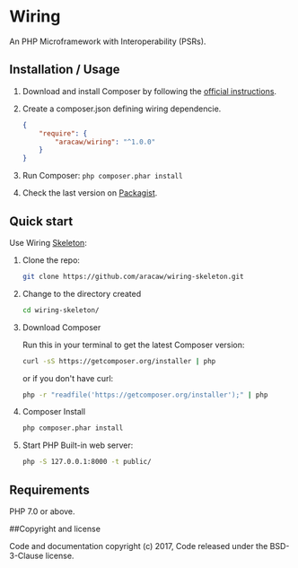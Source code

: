 # Wiring

An PHP Microframework with Interoperability (PSRs).

## Installation / Usage

1. Download and install Composer by following the [official instructions](https://getcomposer.org/download/).
2. Create a composer.json defining wiring dependencie.

    ``` json
    {
        "require": {
            "aracaw/wiring": "^1.0.0"
        }
    }
    ```

3. Run Composer: `php composer.phar install`
4. Check the last version on [Packagist](https://packagist.org/packages/aracaw/wiring).

## Quick start

Use Wiring [Skeleton](https://github.com/aracaw/wiring-skeleton.git):

1. Clone the repo:

    ```bash
    git clone https://github.com/aracaw/wiring-skeleton.git
    ```

2. Change to the directory created

    ```bash
    cd wiring-skeleton/
    ```

3. Download Composer

    Run this in your terminal to get the latest Composer version:
    
    ```bash
    curl -sS https://getcomposer.org/installer | php
    ```

    or if you don't have curl:

    ```bash
    php -r "readfile('https://getcomposer.org/installer');" | php
    ```

4. Composer Install

    ```bash
    php composer.phar install
    ```

5. Start PHP Built-in web server:

    ```bash
    php -S 127.0.0.1:8000 -t public/
    ```

Requirements
------------

PHP 7.0 or above.

##Copyright and license

Code and documentation copyright (c) 2017, Code released under the BSD-3-Clause license.
